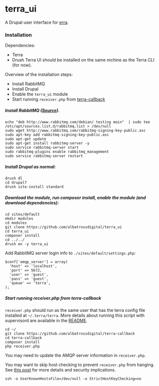 # terra_ui
A Drupal user interface for [erra](http://terra.readthedocs.org/).

### Installation

Dependencies:
* Terra
* Drush
Terra UI should be installed on the same mchine as the Terra CLI (for now).

Overview of the installation steps:
* Install RabbitMQ
* Install Drupal
* Enable the `terra_ui` module
* Start running `receiver.php` from [terra-callback](https://github.com/albatrossdigital/terra-callback)

##### Install RabbitMQ ([Source](http://www.binpress.com/tutorial/getting-started-with-rabbitmq-in-php/164)).
```
echo "deb http://www.rabbitmq.com/debian/ testing main"  | sudo tee  /etc/apt/sources.list.d/rabbitmq.list > /dev/null
sudo wget http://www.rabbitmq.com/rabbitmq-signing-key-public.asc
sudo apt-key add rabbitmq-signing-key-public.asc
sudo apt-get update
sudo apt-get install rabbitmq-server -y
sudo service rabbitmq-server start
sudo rabbitmq-plugins enable rabbitmq_management
sudo service rabbitmq-server restart
```

##### Install Drupal as normal:
```
drush dl
cd drupal7
drush site-install standard
```

##### Download the module, run composer install, enable the module (and download dependencies):
```
cd sites/default
mkdir modules
cd modules
git clone https://github.com/albatrossdigital/terra_ui
cd terra_ui
composer install
cd ../../
drush en -y terra_ui
```

Add RabbitMQ server login info to `./sites/default/settings.php`:
```
$conf['amqp_server'] = array(
  'host' => 'localhost',
  'port' => 5672,
  'user' => 'guest',
  'pass' => 'guest',
  'queue' => 'terra',
);
```

##### Start running receiver.php from terra-callback
`receiver.php` should run as the same user that has the terra config file installed at `~/.terra/terra`.
More details about running this script with supervisord are available in the [README](https://github.com/albatrossdigital/terra-callback).
```
cd ~/
git clone https://github.com/albatrossdigital/terra-callback
cd terra-callback
composer install
php receiver.php
```
You may need to update the AMQP server information in `receiver.php`.

You may want to skip host checking to prevent `receiver.php` from hanging.  
See [this post](http://stackoverflow.com/questions/3663895/ssh-the-authenticity-of-host-hostname-cant-be-established) for more details and security implications.
```
ssh -o UserKnownHostsFile=/dev/null -o StrictHostKeyChecking=no
```

